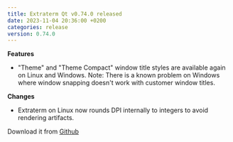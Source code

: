```yaml
---
title: Extraterm Qt v0.74.0 released
date: 2023-11-04 20:36:00 +0200
categories: release
version: 0.74.0
---
```


**Features**

* "Theme" and "Theme Compact" window title styles are available again on Linux and Windows. Note: There is a known problem on Windows where window snapping doesn't work with customer window titles.

**Changes**

* Extraterm on Linux now rounds DPI internally to integers to avoid rendering artifacts.

Download it from [Github](https://github.com/sedwards2009/extraterm/releases/tag/v0.74.0)
